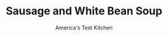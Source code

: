 ---
layout: ../../layouts/MarkdownPostLayout.astro
title: Sausage and White Bean Soup
author: America's Test Kitchen
pubDate: 2023-03-15
description: "This hearty, meaty soup comes together astonishingly quickly. It also tastes incredible."
image_url: https://res.cloudinary.com/hksqkdlah/image/upload/ar_1:1,c_fill,dpr_2.0,f_auto,fl_lossy.progressive.strip_profile,g_faces:auto,q_auto:low,w_344/SFS_SausageWhiteBeanSoup_15_1_lkqfw1
tags: ["Main Courses","Weeknight","Soups"]
calories: 2714
protein: 32
carbohydrates: 42
fats: 
fiber: 7
ingredients: ["1 tablespoon, extra-virgin olive oil","1 pound, hot Italian sausage, casings removed","1 , onion, chopped fine","3 , garlic cloves, sliced thin","1/4 teaspoon, red pepper flakes","4 cups, chicken broth","1 , (15-ounce) can cannellini beans, rinsed","1 1/2 cups, canned crushed tomatoes","1/2 teaspoon, table salt","1/4 teaspoon, pepper","3 ounces (3 cups), baby spinach"]
serves: 4
time: "30 minutes"
instructions: ["Heat oil in Dutch oven over medium heat until shimmering. Add sausage and cook, breaking up meat with wooden spoon, until no longer pink, about 4 minutes. Add onion, garlic, and pepper flakes and cook until onion is softened, 3 to 5 minutes.","Stir in broth, beans, tomatoes, salt, and pepper and bring to boil, scraping up any browned bits. Reduce heat to medium-low, cover, and simmer until flavors have melded, about 15 minutes.","Off heat, stir in spinach. Season with salt and pepper to taste. Serve."]
nutrition: ["1459 mg Potassium","373 mg Phosphorus","167 mg Calcium","6 mg Iron","118 mg Magnesium","1413 mg Sodium","3 mg Zinc","42 g Fat","8 mg Niacin (B3)","20 g Monounsaturated","5 g Polyunsaturated","19 mg Vitamin C","93 mg Cholesterol","14 g Saturated","7 g Fiber","149 µg Folate (food)","9 g Sugars","113 µg Vitamin K","482 g Water","42 g Carbs","149 µg Folate equivalent (total)","32 g Protein","2 mg Vitamin E","1 µg Vitamin B12","112 µg Vitamin A","678 kcal Energy","2714 calories"]
notes: "Serve with grated Parmesan cheese."
---